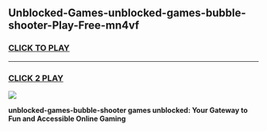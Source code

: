 
## Unblocked-Games-unblocked-games-bubble-shooter-Play-Free-mn4vf
<h3>
<a href="https://premium76.site?title=unblocked-games-bubble-shooter&ref=22A">CLICK TO PLAY</a></h3>
<hr>

<h3>
<a href="https://premium76.site?title=unblocked-games-bubble-shooter&ref=22A">CLICK 2 PLAY</a>
  
</h3>

<a href="https://premium76.site?title=unblocked-games-bubble-shooter&ref=22A"><img src="https://clearcache.store/games.png"></a>


**unblocked-games-bubble-shooter games unblocked: Your Gateway to Fun and Accessible Online Gaming**
